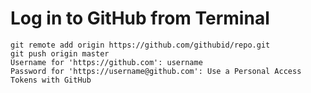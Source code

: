 # Log in to GitHub from Terminal

    git remote add origin https://github.com/githubid/repo.git
    git push origin master
    Username for 'https://github.com': username
    Password for 'https://username@github.com': Use a Personal Access Tokens with GitHub

